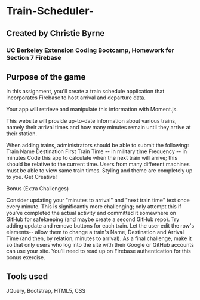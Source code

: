 # Train-Scheduler-

## Created by Christie Byrne
### UC Berkeley Extension Coding Bootcamp, Homework for Section 7 Firebase


## Purpose of the game
In this assignment, you'll create a train schedule application that incorporates Firebase to host arrival and departure data. 

Your app will retrieve and manipulate this information with Moment.js. 

This website will provide up-to-date information about various trains, namely their arrival times and how many minutes remain until they arrive at their station.


When adding trains, administrators should be able to submit the following:
Train Name
Destination 
First Train Time -- in military time
Frequency -- in minutes
Code this app to calculate when the next train will arrive; this should be relative to the current time.
Users from many different machines must be able to view same train times.
Styling and theme are completely up to you. Get Creative!


Bonus (Extra Challenges)


Consider updating your "minutes to arrival" and "next train time" text once every minute. This is significantly more challenging; only attempt this if you've completed the actual activity and committed it somewhere on GitHub for safekeeping (and maybe create a second GitHub repo).
Try adding update and remove buttons for each train. Let the user edit the row's elements-- allow them to change a train's Name, Destination and Arrival Time (and then, by relation, minutes to arrival).
As a final challenge, make it so that only users who log into the site with their Google or GitHub accounts can use your site. You'll need to read up on Firebase authentication for this bonus exercise.


## Tools used

JQuery, Bootstrap, HTML5, CSS